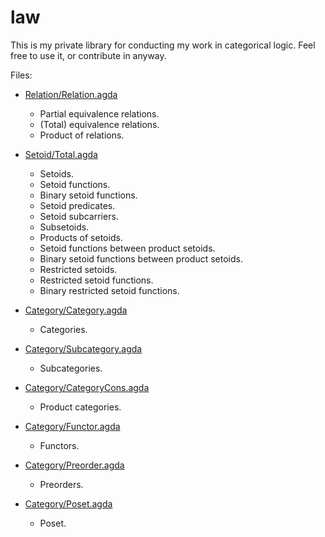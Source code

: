 law
===

This is my private library for conducting my work in categorical
logic.  Feel free to use it, or contribute in anyway.

Files:

  - [Relation/Relation.agda](Relation/Relation.agda)
    - Partial equivalence relations.
    - (Total) equivalence relations.
    - Product of relations.
    
  - [Setoid/Total.agda](Setoid/Total.agda)
    - Setoids.
    - Setoid functions.
    - Binary setoid functions.
    - Setoid predicates.
    - Setoid subcarriers.
    - Subsetoids.
    - Products of setoids.
    - Setoid functions between product setoids.
    - Binary setoid functions between product setoids.
    - Restricted setoids.
    - Restricted setoid functions.
    - Binary restricted setoid functions.

  - [Category/Category.agda](Category/Category.agda)
    - Categories.

  - [Category/Subcategory.agda](Category/Subcategory.agda)
    - Subcategories.

  - [Category/CategoryCons.agda](Category/CategoryCons.agda)
    - Product categories.

  - [Category/Functor.agda](Category/Functor.agda)
    - Functors.

  - [Category/Preorder.agda](Category/Preorder.agda)
    - Preorders.

  - [Category/Poset.agda](Category/Poset.agda)
    - Poset.

  

